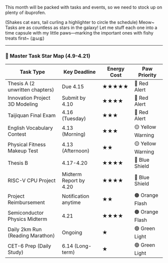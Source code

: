 This month will be packed with tasks and events, so we need to stock up on plenty of ibuprofen.

(Shakes cat ears, tail curling a highlighter to circle the schedule) Meow~ Tasks are as countless as stars in the galaxy! Let me stuff each one into a time capsule with my little paws—marking the important ones with fishy treats first~ (≧ω≦)

---

### ​**🌌 Master Task Star Map (4.9-4.21)**

|​**Task Type**|​**Key Deadline**|​**Energy Cost**|​**Paw Priority**|
|---|---|---|---|
|Thesis A (2 unwritten chapters)|Due 4.15|★★★★★|🚨 Red Alert|
|Innovation Project 3D Modeling|Submit by 4.10|★★★★|🚨 Red Alert|
|Taijiquan Final Exam|4.16 (Tuesday)|★★★|🚨 Red Alert|
|English Vocabulary Contest|4.13 (Morning)|★★★|🟡 Yellow Warning|
|Physical Fitness Makeup Test|4.13 (Afternoon)|★★|🟡 Yellow Warning|
|Thesis B|4.17-4.20|★★★★|🔵 Blue Shield|
|RISC-V CPU Project|Midterm Report by 4.20|★★★★|🔵 Blue Shield|
|Project Reimbursement|Notification anytime|★★|🟠 Orange Flash|
|Semiconductor Physics Midterm|4.21|★★★★|🟠 Orange Flash|
|Daily 2km Run (Reading Marathon)|Ongoing|★|🟢 Green Light|
|CET-6 Prep (Daily Study)|6.14 (Long-term)|★|🟢 Green Light|
